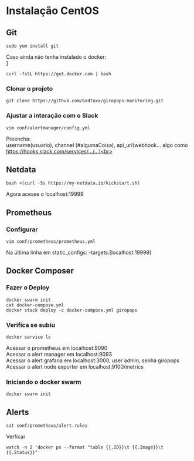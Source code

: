 # Instalação CentOS
## Git
```
sudo yum install git
```

Caso ainda não tenha instalado o docker:<br>]
```
curl -fsSL https://get.docker.com | bash
```
### Clonar o projeto
```
git clone https://github.com/badtuxx/giropops-monitoring.git
```
### Ajustar a interação com o Slack
```
vim conf/alertmanager/config.yml
```
Preencha:<br>
username(usuario), channel (#algumaCoisa), api_url(webhook... algo como https://hooks.slack.com/services/.../...)<br>

## Netdata
```
bash <(curl -Ss https://my-netdata.io/kickstart.sh)
```
Agora acesse o localhost:19999<br>

## Prometheus
### Configurar
```
vim conf/prometheus/prometheus.yml
```
Na última linha em static_configs: -targets:[localhost:19999]

## Docker Composer
### Fazer o Deploy
```
docker swarm init
cat docker-compose.yml
docker stack deploy -c docker-compose.yml giropops
```

### Verifica se subiu
```
docker service ls
```
Acessar o prometheus em localhost:9090<br>
Acessar o alert manager em localhost:9093<br>
Acessar o alert grafana em localhost:3000, user admin, senha giropops<br>
Acessar o alert node exporter em localhost:9100/metrics<br>

### Iniciando o docker swarm
```
docker swarm init
```

## Alerts
```
cat conf/prometheus/alert.rules
```


Verficar<br>
```
watch -n 2 'docker ps --format "table {{.ID}}\t {{.Image}}\t {{.Status}}"'
```
